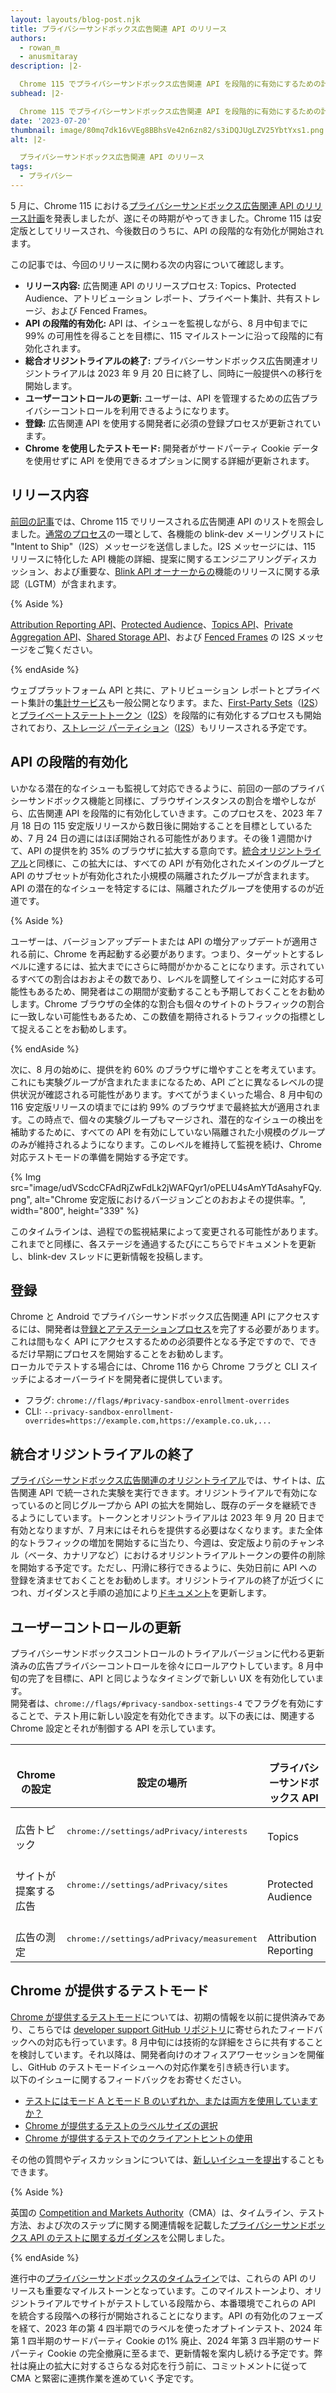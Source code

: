 ```yaml
---
layout: layouts/blog-post.njk
title: プライバシーサンドボックス広告関連 API のリリース
authors:
  - rowan_m
  - anusmitaray
description: |2-

  Chrome 115 でプライバシーサンドボックス広告関連 API を段階的に有効にするための計画とタイムライン、オリジントライアルの終了、および登録に関する更新情報。
subhead: |2-

  Chrome 115 でプライバシーサンドボックス広告関連 API を段階的に有効にするための計画とタイムライン、オリジントライアルの終了、および登録に関する更新情報。
date: '2023-07-20'
thumbnail: image/80mq7dk16vVEg8BBhsVe42n6zn82/s3iDQJUgLZV25YbtYxs1.png
alt: |2-

  プライバシーサンドボックス広告関連 API のリリース
tags:
  - プライバシー
---
```


5 月に、Chrome 115 における[プライバシーサンドボックス広告関連 API のリリース計画](/blog/shipping-privacy-sandbox/)を発表しましたが、遂にその時期がやってきました。Chrome 115 は安定版としてリリースされ、今後数日のうちに、API の段階的な有効化が開始されます。

この記事では、今回のリリースに関わる次の内容について確認します。

- **リリース内容:**  広告関連 API のリリースプロセス: Topics、Protected Audience、アトリビューション レポート、プライベート集計、共有ストレージ、および Fenced Frames。
- **API の段階的有効化:** API は、イシューを監視しながら、8 月中旬までに 99% の可用性を得ることを目標に、115 マイルストーンに沿って段階的に有効化されます。
- **総合オリジントライアルの終了:** プライバシーサンドボックス広告関連オリジントライアルは 2023 年 9 月 20 日に終了し、同時に一般提供への移行を開始します。
- **ユーザーコントロールの更新:** ユーザーは、API を管理するための広告プライバシーコントロールを利用できるようになります。
- **登録:** 広告関連 API を使用する開発者に必須の登録プロセスが更新されています。
- **Chrome を使用したテストモード:** 開発者がサードパーティ Cookie データを使用せずに API を使用できるオプションに関する詳細が更新されます。

## リリース内容

[前回の記事](/blog/shipping-privacy-sandbox/)では、Chrome 115 でリリースされる広告関連 API のリストを照会しました。[通常のプロセス](/docs/privacy-sandbox/proposal-lifecycle/)の一環として、各機能の blink-dev メーリングリストに "Intent to Ship"（I2S）メッセージを送信しました。I2S メッセージには、115 リリースに特化した API 機能の詳細、提案に関するエンジニアリングディスカッション、および重要な、[Blink API オーナーからの](https://www.chromium.org/blink/guidelines/api-owners/#:~:text=The%20Blink%20API%20owners%20oversee,APIs%20to%20Chromium%2Dbased%20browsers.)機能のリリースに関する承認（LGTM）が含まれます。

{% Aside %}

[Attribution Reporting API](https://groups.google.com/a/chromium.org/g/blink-dev/c/2Rmj5V6FSaY)、[Protected Audience](https://groups.google.com/a/chromium.org/g/blink-dev/c/igFixT5n7Bs)、[Topics API](https://groups.google.com/a/chromium.org/g/blink-dev/c/PN_aE-X-f9U)、[Private Aggregation API](https://groups.google.com/a/chromium.org/g/blink-dev/c/8cKaLstq2QQ)、[Shared Storage API](https://groups.google.com/a/chromium.org/g/blink-dev/c/dZ0NRwh7cvs)、および [Fenced Frames](https://groups.google.com/a/chromium.org/g/blink-dev/c/tpw8wW0VenQ) の I2S メッセージをご覧ください。

{% endAside %}

ウェブプラットフォーム API と共に、アトリビューション レポートとプライベート集計の[集計サービス](/docs/privacy-sandbox/aggregation-service)も一般公開となります。また、[First-Party Sets](/docs/privacy-sandbox/first-party-sets/)（[I2S](https://groups.google.com/a/chromium.org/g/blink-dev/c/7_6JDIfE1as)）と[プライベートステートトークン](/docs/privacy-sandbox/trust-tokens/)（[I2S](https://groups.google.com/a/chromium.org/g/blink-dev/c/vKCYxKqw8k0/m/ohKLGrM5AQAJ)）を段階的に有効化するプロセスも開始されており、[ストレージ パーティション](/docs/privacy-sandbox/storage-partitioning/)（[I2S](https://groups.google.com/a/chromium.org/g/blink-dev/c/24hK6DKJnqY/m/ChL2WWx5CgAJ)）もリリースされる予定です。

## API の段階的有効化

いかなる潜在的なイシューも監視して対応できるように、前回の一部のプライバシーサンドボックス機能と同様に、ブラウザインスタンスの割合を増やしながら、広告関連 API を段階的に有効化していきます。このプロセスを、2023 年 7 月 18 日の 115 安定版リリースから数日後に開始することを目標としているため、7 月 24 日の週にはほぼ開始される可能性があります。その後 1 週間かけて、API の提供を約 35% のブラウザに拡大する意向です。[統合オリジントライアル](/docs/privacy-sandbox/unified-origin-trial/#status)と同様に、この拡大には、すべての API が有効化されたメインのグループと API のサブセットが有効化された小規模の隔離されたグループが含まれます。API の潜在的なイシューを特定するには、隔離されたグループを使用するのが近道です。

{% Aside %}

ユーザーは、バージョンアップデートまたは API の増分アップデートが適用される前に、Chrome を再起動する必要があります。つまり、ターゲットとするレベルに達するには、拡大までにさらに時間がかかることになります。示されているすべての割合はおおよその数であり、レベルを調整してイシューに対応する可能性もあるため、開発者はこの期間が変動することも予期しておくことをお勧めします。Chrome ブラウザの全体的な割合も個々のサイトのトラフィックの割合に一致しない可能性もあるため、この数値を期待されるトラフィックの指標として捉えることをお勧めします。

{% endAside %}

次に、8 月の始めに、提供を約 60% のブラウザに増やすことを考えています。これにも実験グループが含まれたままになるため、API ごとに異なるレベルの提供状況が確認される可能性があります。すべてがうまくいった場合、8 月中旬の 116 安定版リリースの頃までには約 99% のブラウザまで最終拡大が適用されます。この時点で、個々の実験グループもマージされ、潜在的なイシューの検出を補助するために、すべての API を有効にしていない隔離された小規模のグループのみが維持されるようになります。このレベルを維持して監視を続け、Chrome 対応テストモードの準備を開始する予定です。

{% Img src="image/udVScdcCFAdRjZwFdLk2jWAFQyr1/oPELU4sAmYTdAsahyFQy.png", alt="Chrome 安定版におけるバージョンごとのおおよその提供率。", width="800", height="339" %}

このタイムラインは、過程での監視結果によって変更される可能性があります。これまでと同様に、各ステージを通過するたびにこちらでドキュメントを更新し、blink-dev スレッドに更新情報を投稿します。

## 登録

Chrome と Android でプライバシーサンドボックス広告関連 API にアクセスするには、開発者は[登録とアテステーションプロセス](https://goo.gle/privacy-sandbox-enroll)を完了する必要があります。これは間もなく API にアクセスするための必須要件となる予定ですので、できるだけ早期にプロセスを開始することをお勧めします。<br> ローカルでテストする場合には、Chrome 116 から Chrome フラグと CLI スイッチによるオーバーライドを開発者に提供しています。

- フラグ: `chrome://flags/#privacy-sandbox-enrollment-overrides`
- CLI: `--privacy-sandbox-enrollment-overrides=https://example.com,https://example.co.uk,...`

## 統合オリジントライアルの終了

[プライバシーサンドボックス広告関連のオリジントライアル](/docs/privacy-sandbox/unified-origin-trial/)では、サイトは、広告関連 API で統一された実験を実行できます。オリジントライアルで有効になっているのと同じグループから API の拡大を開始し、既存のデータを継続できるようにしています。トークンとオリジントライアルは 2023 年 9 月 20 日まで有効となりますが、7 月末にはそれらを提供する必要はなくなります。また全体的なトラフィックの増加を開始するに当たり、今週は、安定版より前のチャンネル（ベータ、カナリアなど）におけるオリジントライアルトークンの要件の削除を開始する予定です。ただし、円滑に移行できるように、失効日前に API への登録を済ませておくことをお勧めします。オリジントライアルの終了が近づくにつれ、ガイダンスと手順の追加により[ドキュメント](/docs/privacy-sandbox/unified-origin-trial/)を更新します。

## ユーザーコントロールの更新

プライバシーサンドボックスコントロールのトライアルバージョンに代わる更新済みの広告プライバシーコントロールを徐々にロールアウトしています。8 月中旬の完了を目標に、API と同じようなタイミングで新しい UX を有効化しています。<br> 開発者は、`chrome://flags/#privacy-sandbox-settings-4` でフラグを有効にすることで、テスト用に新しい設定を有効化できます。以下の表には、関連する Chrome 設定とそれが制御する API を示しています。

<table>
  <thead>
    <tr>
      <th>
<br><strong>Chrome の設定</strong>
</th>
      <th>
<br><strong>設定の場所</strong>
</th>
      <th>
<br><strong>プライバシーサンドボックス API</strong>
</th>
    </tr>
  </thead>
  <tbody>
    <tr>
      <td>
<br> 広告トピック</td>
      <td>
<p></p>
<pre>chrome://settings/adPrivacy/interests
</pre>
</td>
      <td>
<br> Topics</td>
    </tr>
    <tr>
      <td>
<br> サイトが提案する広告</td>
      <td>
<p></p>
<pre>chrome://settings/adPrivacy/sites
</pre>
</td>
      <td>
<br> Protected Audience</td>
    </tr>
    <tr>
      <td>
<br> 広告の測定</td>
      <td>
<p></p>
<pre>chrome://settings/adPrivacy/measurement
</pre>
</td>
      <td>
<br> Attribution Reporting</td>
    </tr>
  </tbody>
</table>

## Chrome が提供するテストモード

[Chrome が提供するテストモード](/docs/privacy-sandbox/chrome-testing/)については、初期の情報を以前に提供済みであり、こちらでは [developer support GitHub リポジトリ](https://github.com/GoogleChromeLabs/privacy-sandbox-dev-support/labels/chrome-testing)に寄せられたフィードバックへの対応も行っています。8 月中旬には技術的な詳細をさらに共有することを検討しています。それ以降は、開発者向けのオフィスアワーセッションを開催し、GitHub のテストモードイシューへの対応作業を引き続き行います。<br> 以下のイシューに関するフィードバックをお寄せください。

- [テストにはモード A とモード B のいずれか、または両方を使用していますか？](https://github.com/GoogleChromeLabs/privacy-sandbox-dev-support/issues/112)
- [Chrome が提供するテストのラベルサイズの選択](https://github.com/GoogleChromeLabs/privacy-sandbox-dev-support/issues/113)
- [Chrome が提供するテストでのクライアントヒントの使用](https://github.com/GoogleChromeLabs/privacy-sandbox-dev-support/issues/114)

その他の質問やディスカッションについては、[新しいイシューを提出](https://github.com/GoogleChromeLabs/privacy-sandbox-dev-support/issues)することもできます。

{% Aside %}

英国の [Competition and Markets Authority](https://www.gov.uk/government/organisations/competition-and-markets-authority)（CMA）は、タイムライン、テスト方法、および次のステップに関する関連情報を記載した[プライバシーサンドボックス API のテストに関するガイダンス](https://assets.publishing.service.gov.uk/media/649d6a5f45b6a2000c3d455f/20230629_CMA_industry_testing_update_B.pdf)を公開しました。

{% endAside %}

進行中の[プライバシーサンドボックスのタイムライン](https://privacysandbox.com/open-web/#the-privacy-sandbox-timeline)では、これらの API のリリースも重要なマイルストーンとなっています。このマイルストーンより、オリジントライアルでサイトがテストしている段階から、本番環境でこれらの API を統合する段階への移行が開始されることになります。API の有効化のフェーズを経て、2023 年の第 4 四半期でのラベルを使ったオプトインテスト、2024 年第 1 四半期のサードパーティ Cookie の1% 廃止、2024 年第 3 四半期のサードパーティ Cookie の完全撤廃に至るまで、更新情報を案内し続ける予定です。弊社は廃止の拡大に対するさらなる対応を行う前に、コミットメントに従って CMA と緊密に連携作業を進めていく予定です。
